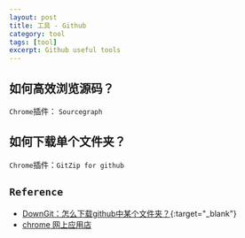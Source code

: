 ```yaml
---
layout: post
title: 工具 - Github
category: tool
tags: [tool]
excerpt: Github useful tools
---
```


## 如何高效浏览源码？  

`Chrome`插件： `Sourcegraph`  


## 如何下载单个文件夹？  

`Chrome`插件：`GitZip for github`



## `Reference`  
- [DownGit：怎么下载github中某个文件夹？](https://www.jianshu.com/p/ca46d0fa69ef){:target="_blank"}  
- [chrome 网上应用店](https://chrome.google.com/webstore/category/extensions)  

